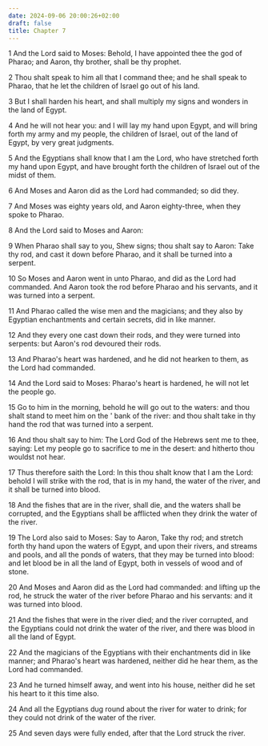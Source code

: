 ```yaml
---
date: 2024-09-06 20:00:26+02:00
draft: false
title: Chapter 7
---
```




1 And the Lord said to Moses: Behold, I have appointed thee the god of Pharao; and Aaron, thy brother, shall be thy prophet.

2 Thou shalt speak to him all that I command thee; and he shall speak to Pharao, that he let the children of Israel go out of his land.

3 But I shall harden his heart, and shall multiply my signs and wonders in the land of Egypt.

4 And he will not hear you: and I will lay my hand upon Egypt, and will bring forth my army and my people, the children of Israel, out of the land of Egypt, by very great judgments.

5 And the Egyptians shall know that I am the Lord, who have stretched forth my hand upon Egypt, and have brought forth the children of Israel out of the midst of them.

6 And Moses and Aaron did as the Lord had commanded; so did they.

7 And Moses was eighty years old, and Aaron eighty-three, when they spoke to Pharao.

8 And the Lord said to Moses and Aaron:

9 When Pharao shall say to you, Shew signs; thou shalt say to Aaron: Take thy rod, and cast it down before Pharao, and it shall be turned into a serpent.

10 So Moses and Aaron went in unto Pharao, and did as the Lord had commanded. And Aaron took the rod before Pharao and his servants, and it was turned into a serpent.

11 And Pharao called the wise men and the magicians; and they also by Egyptian enchantments and certain secrets, did in like manner.

12 And they every one cast down their rods, and they were turned into serpents: but Aaron's rod devoured their rods.

13 And Pharao's heart was hardened, and he did not hearken to them, as the Lord had commanded.

14 And the Lord said to Moses: Pharao's heart is hardened, he will not let the people go.

15 Go to him in the morning, behold he will go out to the waters: and thou shalt stand to meet him on the ' bank of the river: and thou shalt take in thy hand the rod that was turned into a serpent.

16 And thou shalt say to him: The Lord God of the Hebrews sent me to thee, saying: Let my people go to sacrifice to me in the desert: and hitherto thou wouldst not hear.

17 Thus therefore saith the Lord: In this thou shalt know that I am the Lord: behold I will strike with the rod, that is in my hand, the water of the river, and it shall be turned into blood.

18 And the fishes that are in the river, shall die, and the waters shall be corrupted, and the Egyptians shall be afflicted when they drink the water of the river.

19 The Lord also said to Moses: Say to Aaron, Take thy rod; and stretch forth thy hand upon the waters of Egypt, and upon their rivers, and streams and pools, and all the ponds of waters, that they may be turned into blood: and let blood be in all the land of Egypt, both in vessels of wood and of stone.

20 And Moses and Aaron did as the Lord had commanded: and lifting up the rod, he struck the water of the river before Pharao and his servants: and it was turned into blood.

21 And the fishes that were in the river died; and the river corrupted, and the Egyptians could not drink the water of the river, and there was blood in all the land of Egypt.

22 And the magicians of the Egyptians with their enchantments did in like manner; and Pharao's heart was hardened, neither did he hear them, as the Lord had commanded.

23 And he turned himself away, and went into his house, neither did he set his heart to it this time also.

24 And all the Egyptians dug round about the river for water to drink; for they could not drink of the water of the river.

25 And seven days were fully ended, after that the Lord struck the river.

